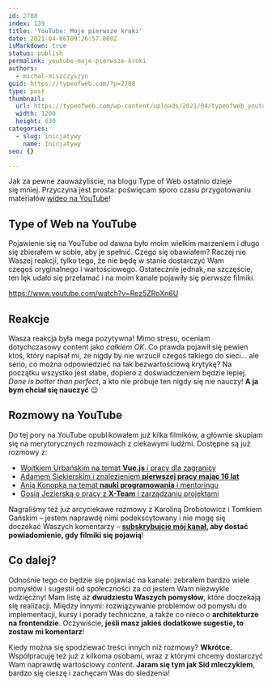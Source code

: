 ```yaml
---
id: 2708
index: 139
title: 'YouTube: Moje pierwsze kroki'
date: 2021-04-06T09:26:57.000Z
isMarkdown: true
status: publish
permalink: youtube-moje-pierwsze-kroki
authors:
  - michal-miszczyszyn
guid: https://typeofweb.com/?p=2708
type: post
thumbnail:
  url: https://typeofweb.com/wp-content/uploads/2021/04/typeofweb_youtube.png
  width: 1200
  height: 630
categories:
  - slug: inicjatywy
    name: Inicjatywy
seo: {}

---
```

Jak za pewne zauważyliście, na blogu Type of Web ostatnio dzieje się mniej. Przyczyna jest prosta: poświęcam sporo czasu przygotowaniu materiałów [wideo na YouTube](https://youtube.com/typeofweb)!

<!-- more -->

## Type of Web na YouTube

Pojawienie się na YouTube od dawna było moim wielkim marzeniem i długo się zbierałem w sobie, aby je spełnić. Czego się obawiałem? Raczej nie Waszej reakcji, tylko tego, że nie będę w stanie dostarczyć Wam czegoś oryginalnego i wartościowego. Ostatecznie jednak, na szczęście, ten lęk udało się przełamać i na moim kanale pojawiły się pierwsze filmiki.

https://www.youtube.com/watch?v=Rez5ZRoXn6U

## Reakcje

Wasza reakcja była mega pozytywna! Mimo stresu, oceniam dotychczasowy content jako _całkiem OK_. Co prawda pojawił się pewien ktoś, który napisał mi, że nigdy by nie wrzucił czegoś takiego do sieci… ale serio, co można odpowiedzieć na tak bezwartościową krytykę? Na początku wszystko jest słabe, dopiero z doświadczeniem będzie lepiej. _Done is better than perfect_, a kto nie próbuje ten nigdy się nie nauczy! **A ja bym chciał się nauczyć** 😉

## Rozmowy na YouTube
Do tej pory na YouTube opublikowałem już kilka filmików, a głównie skupiam się na merytorycznych rozmowach z ciekawymi ludźmi. Dostępne są już rozmowy z:

* [Wojtkiem Urbańskim na temat **Vue.js** i pracy dla zagranicy](https://youtu.be/Vmv2Qq8rCLY)
* [Adamem Siekierskim i znalezieniem **pierwszej pracy mając 16 lat**](https://youtu.be/Rez5ZRoXn6U)
* [Anią Konopką na temat **nauki programowania** i mentoringu](https://youtu.be/3IbFGXLrQ7Q)
* [Gosią Jezierską o pracy z **X-Team** i zarządzaniu projektami](https://youtu.be/QxFLOT0v6lo)

Nagraliśmy też już arcyciekawe rozmowy z Karoliną Drobotowicz i Tomkiem Gańskim – jestem naprawdę nimi podekscytowany i nie mogę się doczekać Waszych komentarzy – **[subskrybujcie mój kanał](https://www.youtube.com/typeofweb?sub_confirmation=1), aby dostać powiadomienie, gdy filmiki się pojawią**!

## Co dalej?
Odnośnie tego co będzie się pojawiać na kanale: zebrałem bardzo wiele pomysłów i sugestii od społeczności za co jestem Wam niezwykle wdzięczny! Mam listę aż **dwudziestu Waszych pomysłów**, które doczekają się realizacji. Między innymi: rozwiązywanie problemów od pomysłu do implementacji, kursy i porady techniczne, a także co nieco o **architekturze na frontendzie**. Oczywiście, **jeśli masz jakieś dodatkowe sugestie, to zostaw mi komentarz**!

Kiedy można się spodziewać treści innych niż rozmowy? **Wkrótce.** Współpracuję też już z kilkoma osobami, wraz z którymi chcemy dostarczyć Wam naprawdę wartościowy _content_. **Jaram się tym jak Sid mleczykiem**, bardzo się cieszę i zachęcam Was do śledzenia!
